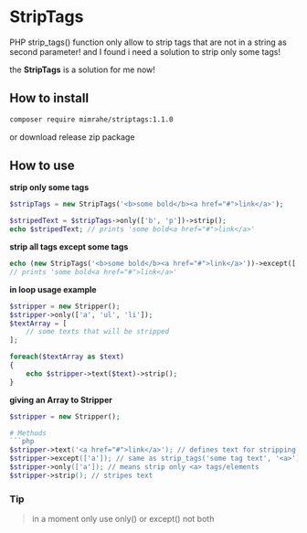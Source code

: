 # StripTags

PHP strip_tags() function only allow to strip tags that are not in a string as second parameter!
and I found i need a solution to strip only some tags!

the __StripTags__ is a solution for me now!

## How to install
``` bash
composer require mimrahe/striptags:1.1.0
```
or download release zip package

## How to use
__strip only some tags__
```php
$stripTags = new StripTags('<b>some bold</b><a href="#">link</a>');

$stripedText = $stripTags->only(['b', 'p'])->strip();
echo $stripedText; // prints 'some bold<a href="#">link</a>'
```

__strip all tags except some tags__
```php
echo (new StripTags('<b>some bold</b><a href="#">link</a>'))->except(['a'])->strip();
// prints 'some bold<a href="#">link</a>'
```

__in loop usage example__
```php
$stripper = new Stripper();
$stripper->only(['a', 'ul', 'li']);
$textArray = [
    // some texts that will be stripped
];

foreach($textArray as $text)
{
    echo $stripper->text($text)->strip();
}
```

__giving an Array to Stripper__
```php
$stripper = new Stripper();

# Methods
```php
$stripper->text('<a href="#">link</a>'); // defines text for stripping
$stripper->except(['a']); // same as strip_tags('some tag text', '<a>');
$stripper->only(['a']); // means strip only <a> tags/elements
$stripper->strip(); // stripes text
```
### Tip
> in a moment only use only() or except() not both
